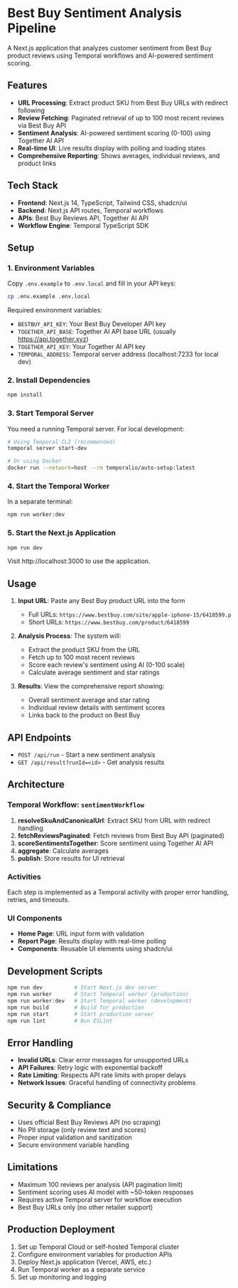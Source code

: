 # Best Buy Sentiment Analysis Pipeline

A Next.js application that analyzes customer sentiment from Best Buy product reviews using Temporal workflows and AI-powered sentiment scoring.

## Features

- **URL Processing**: Extract product SKU from Best Buy URLs with redirect following
- **Review Fetching**: Paginated retrieval of up to 100 most recent reviews via Best Buy API
- **Sentiment Analysis**: AI-powered sentiment scoring (0-100) using Together AI API
- **Real-time UI**: Live results display with polling and loading states
- **Comprehensive Reporting**: Shows averages, individual reviews, and product links

## Tech Stack

- **Frontend**: Next.js 14, TypeScript, Tailwind CSS, shadcn/ui
- **Backend**: Next.js API routes, Temporal workflows
- **APIs**: Best Buy Reviews API, Together AI API
- **Workflow Engine**: Temporal TypeScript SDK

## Setup

### 1. Environment Variables

Copy `.env.example` to `.env.local` and fill in your API keys:

```bash
cp .env.example .env.local
```

Required environment variables:
- `BESTBUY_API_KEY`: Your Best Buy Developer API key
- `TOGETHER_API_BASE`: Together AI API base URL (usually https://api.together.xyz)
- `TOGETHER_API_KEY`: Your Together AI API key
- `TEMPORAL_ADDRESS`: Temporal server address (localhost:7233 for local dev)

### 2. Install Dependencies

```bash
npm install
```

### 3. Start Temporal Server

You need a running Temporal server. For local development:

```bash
# Using Temporal CLI (recommended)
temporal server start-dev

# Or using Docker
docker run --network=host --rm temporalio/auto-setup:latest
```

### 4. Start the Temporal Worker

In a separate terminal:

```bash
npm run worker:dev
```

### 5. Start the Next.js Application

```bash
npm run dev
```

Visit http://localhost:3000 to use the application.

## Usage

1. **Input URL**: Paste any Best Buy product URL into the form
   - Full URLs: `https://www.bestbuy.com/site/apple-iphone-15/6418599.p`
   - Short URLs: `https://www.bestbuy.com/product/6418599`

2. **Analysis Process**: The system will:
   - Extract the product SKU from the URL
   - Fetch up to 100 most recent reviews
   - Score each review's sentiment using AI (0-100 scale)
   - Calculate average sentiment and star ratings

3. **Results**: View the comprehensive report showing:
   - Overall sentiment average and star rating
   - Individual review details with sentiment scores
   - Links back to the product on Best Buy

## API Endpoints

- `POST /api/run` - Start a new sentiment analysis
- `GET /api/result?runId=<id>` - Get analysis results

## Architecture

### Temporal Workflow: `sentimentWorkflow`

1. **resolveSkuAndCanonicalUrl**: Extract SKU from URL with redirect handling
2. **fetchReviewsPaginated**: Fetch reviews from Best Buy API (paginated)
3. **scoreSentimentsTogether**: Score sentiment using Together AI API
4. **aggregate**: Calculate averages
5. **publish**: Store results for UI retrieval

### Activities

Each step is implemented as a Temporal activity with proper error handling, retries, and timeouts.

### UI Components

- **Home Page**: URL input form with validation
- **Report Page**: Results display with real-time polling
- **Components**: Reusable UI elements using shadcn/ui

## Development Scripts

```bash
npm run dev          # Start Next.js dev server
npm run worker       # Start Temporal worker (production)
npm run worker:dev   # Start Temporal worker (development)
npm run build        # Build for production
npm run start        # Start production server
npm run lint         # Run ESLint
```

## Error Handling

- **Invalid URLs**: Clear error messages for unsupported URLs
- **API Failures**: Retry logic with exponential backoff
- **Rate Limiting**: Respects API rate limits with proper delays
- **Network Issues**: Graceful handling of connectivity problems

## Security & Compliance

- Uses official Best Buy Reviews API (no scraping)
- No PII storage (only review text and scores)
- Proper input validation and sanitization
- Secure environment variable handling

## Limitations

- Maximum 100 reviews per analysis (API pagination limit)
- Sentiment scoring uses AI model with ~50-token responses
- Requires active Temporal server for workflow execution
- Best Buy URLs only (no other retailer support)

## Production Deployment

1. Set up Temporal Cloud or self-hosted Temporal cluster
2. Configure environment variables for production APIs
3. Deploy Next.js application (Vercel, AWS, etc.)
4. Run Temporal worker as a separate service
5. Set up monitoring and logging
